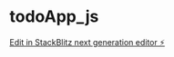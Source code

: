 # todoApp_js

[Edit in StackBlitz next generation editor ⚡️](https://stackblitz.com/~/github.com/ym-chef/todoApp_js)
